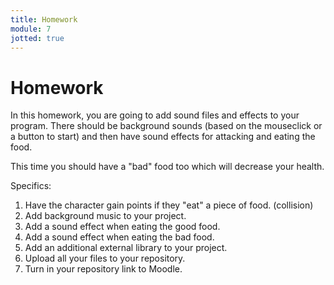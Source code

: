 ```yaml
---
title: Homework
module: 7
jotted: true
---
```


# Homework

In this homework, you are going to add sound files and effects to your program. There should be background sounds (based on the mouseclick or a button to start) and then have sound effects for attacking and eating the food.  

This time you should have a "bad" food too which will decrease your health.

Specifics:

1. Have the character gain points if they "eat" a piece of food. (collision)
2. Add background music to your project.
2. Add a sound effect when eating the good food.
3. Add a sound effect when eating the bad food.
4. Add an additional external library to your project.
5. Upload all your files to your repository.
6. Turn in your repository link to Moodle.

